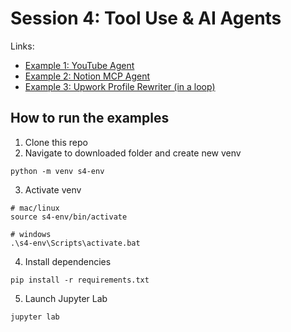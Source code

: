 # Session 4: Tool Use & AI Agents

Links:
- [Example 1: YouTube Agent](https://github.com/ShawhinT/AI-Builders-Bootcamp-5/blob/main/session-4/example_1-youtube_agent.ipynb)
- [Example 2: Notion MCP Agent](https://github.com/ShawhinT/AI-Builders-Bootcamp-5/blob/main/session-4/example_2-notion_mcp_agent.ipynb)
- [Example 3: Upwork Profile Rewriter (in a loop)](https://github.com/ShawhinT/AI-Builders-Bootcamp-5/blob/main/session-4/example_3-profile_rewriter_loop.ipynb)

## How to run the examples

1. Clone this repo
2. Navigate to downloaded folder and create new venv
```
python -m venv s4-env
```
3. Activate venv
```
# mac/linux
source s4-env/bin/activate

# windows
.\s4-env\Scripts\activate.bat
```
4. Install dependencies
```
pip install -r requirements.txt
```
5. Launch Jupyter Lab
```
jupyter lab
```
